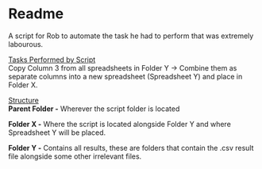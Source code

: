 # Readme

A script for Rob to automate the task he had to perform that was extremely labourous.  

<ins>Tasks Performed by Script</ins>  
Copy Column 3 from all spreadsheets in Folder Y → Combine them as separate columns into a new spreadsheet (Spreadsheet Y) and place in Folder X.  

 <ins> Structure</ins>  
 **Parent Folder -** Wherever the script folder is located  

**Folder X -** Where the script is located alongside Folder Y and where Spreadsheet Y will be placed.  
  
**Folder Y -** Contains all results, these are folders that contain the .csv result file alongside some other  irrelevant files.
